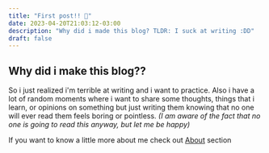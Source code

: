 ```yaml
---
title: "First post!! 🌱"
date: 2023-04-20T21:03:12-03:00
description: "Why did i made this blog? TLDR: I suck at writing :DD"
draft: false
---
```


## Why did i make this blog?? ##

So i just realized i'm terrible at writing and i want to practice. Also i have a lot of random moments where i want to share some thoughts, things that i learn, or opinions on something but just writing them knowing that no one will ever read them feels boring or pointless. *(I am aware of the fact that no one is going to read this anyway, but let me be happy)*

If you want to know a little more about me check out [About](/about) section


